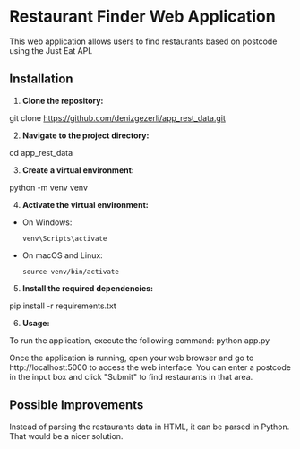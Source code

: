 # Restaurant Finder Web Application

This web application allows users to find restaurants based on postcode using the Just Eat API.

## Installation

1. **Clone the repository:**

git clone https://github.com/denizgezerli/app_rest_data.git

2. **Navigate to the project directory:**

cd app_rest_data

3. **Create a virtual environment:**

python -m venv venv

4. **Activate the virtual environment:**
- On Windows:
  ```
  venv\Scripts\activate
  ```
- On macOS and Linux:
  ```
  source venv/bin/activate
  ```

5. **Install the required dependencies:**

pip install -r requirements.txt

6. **Usage:**

To run the application, execute the following command: python app.py

Once the application is running, open your web browser and go to http://localhost:5000 to access the web interface. 
You can enter a postcode in the input box and click "Submit" to find restaurants in that area.

## Possible Improvements

Instead of parsing the restaurants data in HTML, it can be parsed in Python. That would be a nicer solution.
